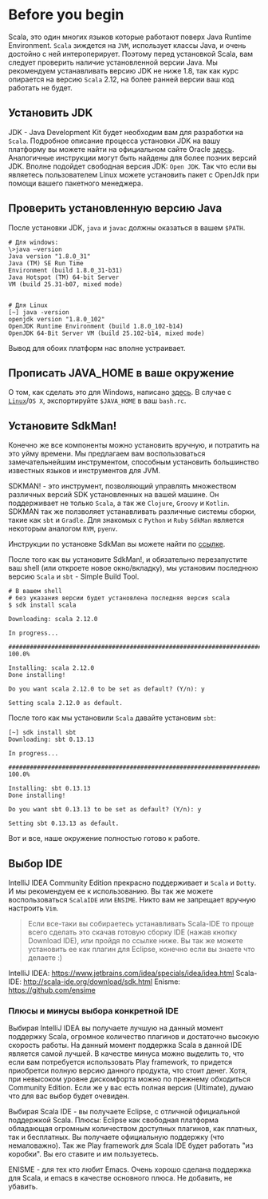 Before you begin
================

Scala, это один многих языков которые работают поверх Java Runtime
Environment. `Scala` зиждется на `JVM`, использует классы Java, и очень
достойно с ней интероперирует. Поэтому перед установкой Scala, вам
следует проверить наличие установленной версии Java. Мы рекомендуем
устанавливать версию JDK не ниже 1.8, так как курс опирается на версию
`Scala` 2.12, на более ранней версии ваш код работать не будет.

## Установить JDK
JDK - Java Development Kit будет необходим вам для разработки на
`Scala`. Подробное описание процесса установки JDK на вашу платформу вы
можете найти на официальном сайте Oracle [здесь][jdk-install-overview].
Аналогичные инструкции могут быть найдены для более позних версий JDK.
Вполне подойдет свободная версия JDK: `Open JDK`. Так что если вы
являетесь пользователем Linux можете установить пакет с OpenJdk при
помощи вашего пакетного менеджера.


## Проверить установленную версию Java
После установки JDK, `java` и `javac` должны оказаться в вашем `$PATH`.

    # Для windows:
    \>java –version
    Java version "1.8.0_31"
    Java (TM) SE Run Time
    Environment (build 1.8.0_31-b31)
    Java Hotspot (TM) 64-bit Server
    VM (build 25.31-b07, mixed mode)


    # Для Linux
    [~] java -version
    openjdk version "1.8.0_102"
    OpenJDK Runtime Environment (build 1.8.0_102-b14)
    OpenJDK 64-Bit Server VM (build 25.102-b14, mixed mode)

Вывод для обоих платформ нас вполне устраивает.


## Прописать JAVA_HOME в ваше окружение
О том, как сделать это для Windows, написано [здесь][java-home-windows].
В случае с [`Linux`][java-home-linux]/`OS X`, экспортируйте `$JAVA_HOME`
в ваш `bash.rc`.


## Установите SdkMan!
Конечно же все компоненты можно установить вручную, и потратить на это
уйму времени. Мы предлагаем вам воспользоваться замечательнейшим
инструментом, способным установить большинство известных языков и
инструментов для JVM.

SDKMAN! - это инструмент, позволяющий управлять множеством различных
версий SDK установленных на вашей машине. Он поддерживает не только
`Scala`, а так же `Clojure`, `Groovy` и `Kotlin`. SDKMAN так же
ползволяет устанавливать различные системы сборки, такие как `sbt` и
`Gradle`. Для знакомых с `Python` и `Ruby` `SdkMan` является некоторым
аналогом `RVM`, `pyenv`.

Инструкции по установке SdkMan вы можете найти по [ссылке][sdkman].

После того как вы установите SdkMan!, и обязательно перезапустите ваш shell
(или откроете новое окно/вкладку), мы установим последнюю версию `Scala` и
`sbt` - Simple Build Tool.

    # В вашем shell
    # без указания версии будет установлена последняя версия scala
    $ sdk install scala

    Downloading: scala 2.12.0

    In progress...

    ######################################################################## 100.0%

    Installing: scala 2.12.0
    Done installing!

    Do you want scala 2.12.0 to be set as default? (Y/n): y

    Setting scala 2.12.0 as default.


После того как мы установили `Scala` давайте установим `sbt`:

    [~] sdk install sbt
    Downloading: sbt 0.13.13

    In progress...

    ######################################################################## 100.0%

    Installing: sbt 0.13.13
    Done installing!

    Do you want sbt 0.13.13 to be set as default? (Y/n): y

    Setting sbt 0.13.13 as default.

Вот и все, наше окружение полностью готово к работе.


## Выбор IDE
IntelliJ IDEA Community Edition прекрасно поддерживает и `Scala` и `Dotty`. И
мы рекомендуем ее к использованию. Вы так же можете воспользоваться `ScalaIDE`
или `ENSIME`. Никто вам не запрещает вручную настроить `Vim`.

> Если все-таки вы собираетесь устанавливать Scala-IDE то проще всего сделать
> это скачав готовую сборку IDE (нажав кнопку Download IDE), или пройдя по
> ссылке ниже. Вы так же можете установить ее как плагин для Eclipse, конечно
> если вы знаете что делаете :)

IntelliJ IDEA: https://www.jetbrains.com/idea/specials/idea/idea.html
Scala-IDE: http://scala-ide.org/download/sdk.html
Enisme: https://github.com/ensime


### Плюсы и минусы выбора конкретной IDE
Выбирая IntelliJ IDEA вы получаете лучшую на данный момент поддержку Scala,
огромное количество плагинов и достаточно высокую скорость работы. На данный
момент поддержка Scala в данной IDE является самой лучшей. В качестве минуса
можно выделить то, что если вам потребуется использовать Play framework, то
придется приобретси полную версию данного продукта, что стоит денег. Хотя,
при невысоком уровне дискомфорта можно по прежнему обходиться Community
Edition. Если же у вас есть полная версия (Ultimate), думаю что для вас выбор
будет очевиден.

Выбирая Scala IDE - вы получаете Eclipse, с отличной официальной поддержкой
Scala. Плюсы: Eclipse как свободная платформа обладающая огромным количеством
доступных плагинов, как платных, так и бесплатных. Вы получаете официальную
поддержку (что немаловажно). Так же Play framework для Scala IDE будет работать
"из коробки". Вы его ставите и им пользуетесь.

ENISME - для тех кто любит Emacs. Очень хорошо сделана поддержка для Scala, и
emacs в качестве основного плюса. Не добавить, не убавить.

[jdk-install-overview]: https://docs.oracle.com/javase/8/docs/technotes/guides/install/install_overview.html
[java-home-windows]: https://confluence.atlassian.com/doc/setting-the-java_home-variable-in-windows-8895.html
[java-home-linux]: http://askubuntu.com/questions/175514/how-to-set-java-home-for-java/175519#175519
[sdkman]: http://sdkman.io/install.html

